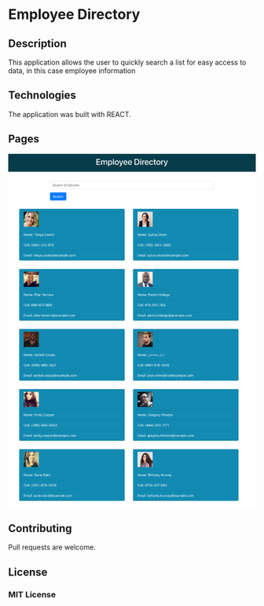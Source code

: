 # Employee Directory

## Description

This application allows the user to quickly search a list for easy access to data, in this case employee information

## Technologies

The application was built with REACT.

## Pages


![Screenshot](demo.png)

## Contributing

Pull requests are welcome. 

## License

### MIT License

